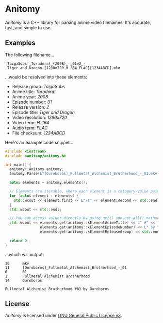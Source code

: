 # Anitomy

*Anitomy* is a C++ library for parsing anime video filenames. It's accurate, fast, and simple to use.

## Examples

The following filename...

    [TaigaSubs]_Toradora!_(2008)_-_01v2_-_Tiger_and_Dragon_[1280x720_H.264_FLAC][1234ABCD].mkv

...would be resolved into these elements:

- Release group: *TaigaSubs*
- Anime title: *Toradora!*
- Anime year: *2008*
- Episode number: *01*
- Release version: *2*
- Episode title: *Tiger and Dragon*
- Video resolution: *1280x720*
- Video term: *H.264*
- Audio term: *FLAC*
- File checksum: *1234ABCD*

Here's an example code snippet...

```cpp
#include <iostream>
#include <anitomy/anitomy.h>

int main() {
  anitomy::Anitomy anitomy;
  anitomy.Parse(L"[Ouroboros]_Fullmetal_Alchemist_Brotherhood_-_01.mkv");

  auto& elements = anitomy.elements();

  // Elements are iterable, where each element is a category-value pair
  for (auto& element : elements) {
    std::wcout << element.first << L"\t" << element.second << std::endl;
  }
  std::wcout << std::endl;

  // You can access values directly by using get() and get_all() methods
  std::wcout << elements.get(anitomy::kElementAnimeTitle) << L" #" <<
                elements.get(anitomy::kElementEpisodeNumber) << L" by " <<
                elements.get(anitomy::kElementReleaseGroup) << std::endl;

  return 0;
}
```

...which will output:

```
10      mkv
11      [Ouroboros]_Fullmetal_Alchemist_Brotherhood_-_01
6       01
1       Fullmetal Alchemist Brotherhood
14      Ouroboros

Fullmetal Alchemist Brotherhood #01 by Ouroboros
```

## License

*Anitomy* is licensed under [GNU General Public License v3](https://www.gnu.org/licenses/gpl-3.0.html).